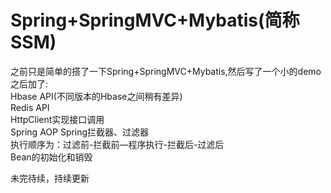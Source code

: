 # Spring+SpringMVC+Mybatis(简称SSM)
之前只是简单的搭了一下Spring+SpringMVC+Mybatis,然后写了一个小的demo  
之后加了:  
Hbase API(不同版本的Hbase之间稍有差异)  
Redis API  
HttpClient实现接口调用  
Spring AOP
Spring拦截器、过滤器  
执行顺序为：过滤前-拦截前—程序执行-拦截后-过滤后  
Bean的初始化和销毁

未完待续，持续更新
